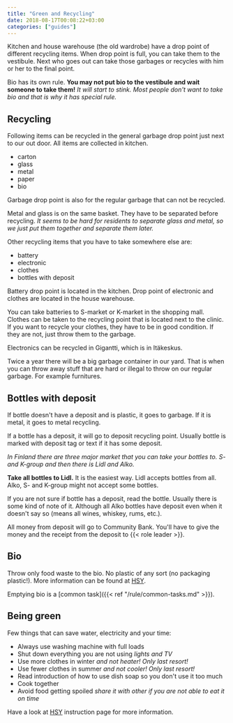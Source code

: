 ```yaml
---
title: "Green and Recycling"
date: 2018-08-17T00:08:22+03:00
categories: ["guides"]
---
```

Kitchen and house warehouse (the old wardrobe) have a drop point of different recycling items. When drop point is full, you can take them to the vestibule. Next who goes out can take those garbages or recycles with him or her to the final point.

Bio has its own rule. **You may not put bio to the vestibule and wait someone to take them!** *It will start to stink. Most people don't want to take bio and that is why it has special rule.*

## Recycling

Following items can be recycled in the general garbage drop point just next to our out door. All items are collected in kitchen.

  - carton
  - glass
  - metal
  - paper
  - bio

Garbage drop point is also for the regular garbage that can not be recycled.

Metal and glass is on the same basket. They have to be separated before recycling. *It seems to be hard for residents to separate glass and metal, so we just put them together and separate them later.*

Other recycling items that you have to take somewhere else are:

  - battery
  - electronic
  - clothes
  - bottles with deposit

Battery drop point is located in the kitchen. Drop point of electronic and clothes are located in the house warehouse.

You can take batteries to S-market or K-market in the shopping mall. Clothes can be taken to the recycling point that is located next to the clinic. If you want to recycle your clothes, they have to be in good condition. If they are not, just throw them to the garbage.

Electronics can be recycled in Gigantti, which is in Itäkeskus.

Twice a year there will be a big garbage container in our yard. That is when you can throw away stuff that are hard or illegal to throw on our regular garbage. For example furnitures.

## Bottles with deposit
If bottle doesn't have a deposit and is plastic, it goes to garbage. If it is metal, it goes to metal recycling.

If a bottle has a deposit, it will go to deposit recycling point. Usually bottle is marked with deposit tag or text if it has some deposit.

*In Finland there are three major market that you can take your bottles to. S- and K-group and then there is Lidl and Alko.*

**Take all bottles to Lidl.** It is the easiest way. Lidl accepts bottles from all. Alko, S- and K-group might not accept some bottles.

If you are not sure if bottle has a deposit, read the bottle. Usually there is some kind of note of it. Although all Alko bottles have deposit even when it doesn't say so (means all wines, whiskey, rums, etc.).

All money from deposit will go to Community Bank. You'll have to give the money and the receipt from the deposit to {{< role leader >}}.

## Bio
Throw only food waste to the bio. No plastic of any sort (no packaging plastic!). More information can be found at [HSY](https://www.hsy.fi/en/residents/sorting/instructions/biowaste/Pages/default.aspx).

Emptying bio is a [common task]({{< ref "/rule/common-tasks.md" >}}).


## Being green
Few things that can save water, electricity and your time:

  - Always use washing machine with full loads
  - Shut down everything you are not using *lights and TV*
  - Use more clothes in winter *and not heater! Only last resort!*
  - Use fewer clothes in summer *and not cooler! Only last resort!*
  - Read introduction of how to use dish soap so you don't use it too much
  - Cook together
  - Avoid food getting spoiled *share it with other if you are not able to eat it on time*

Have a look at [HSY](https://www.hsy.fi/en/residents/Pages/default.aspx) instruction page for more information.
